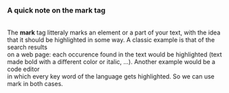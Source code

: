 <h3>A quick note on the mark tag</h3>
<br/>
The <b>mark</b> tag litteraly marks an element or a part of your text, with the idea that it should be highlighted in some way. A classic example is that of the search results
<br/> on a web page: each occurence found in the text would be highlighted (text made bold with a different color or italic, ...). Another example would be a code editor<br/>
in which every key word of the language gets highlighted. So we can use mark in both cases.